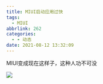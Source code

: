 ```yaml
---
title: MIUI启动应用过快
tags:
  - MIUI
abbrlink: 262
categories:
  - - 动态
date: 2021-08-12 13:32:09
---
```


MIUI变成现在这样子，这种人功不可没

![](https://pb.nichi.co/cherry-glory-rack)
